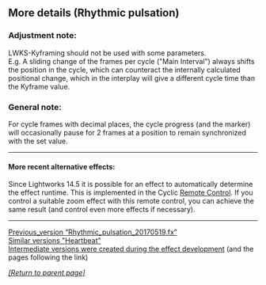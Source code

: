 ## More details (Rhythmic pulsation)

### Adjustment note: 
LWKS-Kyframing should not be used with some parameters.  
E.g. A sliding change of the frames per cycle ("Main Interval") always shifts the position in the cycle, which can counteract the internally calculated positional change, which in the interplay will give a different cycle time than the Kyframe value.

### General note:
For cycle frames with decimal places, the cycle progress (and the marker) will occasionally pause for 2 frames at a position to remain synchronized with the set value.

--------------------------------------------------------------------------

#### More recent alternative effects:
Since Lightworks 14.5 it is possible for an effect to automatically determine the effect runtime. This is implemented in the Cyclic
<a href="https://www.lwks.com/index.php?option=com_kunena&func=view&catid=7&id=188603&Itemid=81#ftop" target="blank">Remote Control</a>. If you control a suitable zoom effect with this remote control, you can achieve the same result (and control even more effects if necessary).

---------------------------------------------------------------------------

<a href="../Previous_versions/Rhythmic_pulsation_20170519.fx" download>Previous_version “Rhythmic_pulsation_20170519.fx”</a>  
<a href="https://www.lwks.com/index.php?option=com_kunena&func=view&catid=7&id=121275&Itemid=81#121626" target="blank">Similar versions "Heartbeat"</a>  
<a href="https://www.lwks.com/index.php?option=com_kunena&func=view&catid=7&id=9259&limit=15&limitstart=840&Itemid=81#122190" target="blank">Intermediate versions were created during the effect development</a>
(and the pages following the link)  

*[[Return to parent page]](../README.md)*  



